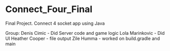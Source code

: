 # Connect_Four_Final
Final Project. Connect 4 socket app using Java

Group:
Denis Cimic - Did Server code and game logic
Lola Marinkovic - Did UI
Heather Cooper - file output
Zile Humma - worked on build.gradle and main
